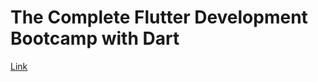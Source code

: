 # The Complete Flutter Development Bootcamp with Dart

[Link](https://www.udemy.com/share/101WB63@tH2D4oexker_TvA0X22b9gcnGwlb4s_21gB0uwrDvK1BpDk_K-i7RkO41effBeJu/)